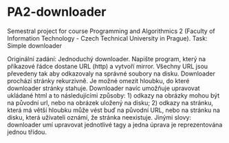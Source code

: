 # PA2-downloader
Semestral project for course Programming and Algorithmics 2 (Faculty of Information Technology - Czech Technical University in Prague).
Task: Simple downloader

Originální zadání:
Jednoduchý downloader. Napište program, který na příkazové řádce dostane URL (http) a vytvoří mirror. Všechny URL jsou převedeny tak aby odkazovaly na správné soubory na disku. Downloader prochází stránky rekurzivně. Je možné omezit hloubku, do které downloader stránky stahuje. Downloader navíc umožňuje upravovat ukládané html a to následujícími způsoby: 1) odkazy na obrázky mohou být na původní url, nebo na obrázek uložený na disku; 2) odkazy na stránku, která má větší hloubku může vést buď na původní URL, nebo na stránku na disku, která uživateli oznámí, že stránka neexistuje. Jinými slovy: downloader umí upravovat jednotlivé tagy a jedna úprava je reprezentována jednou třídou.
